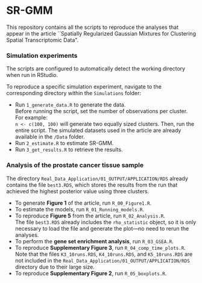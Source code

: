 # SR-GMM
This repository contains all the scripts to reproduce the analyses that appear in the article ``Spatially Regularized Gaussian Mixtures for
Clustering Spatial Transcriptomic Data".

### Simulation experiments

The scripts are configured to automatically detect the working directory when run in RStudio.

To reproduce a specific simulation experiment, navigate to the corresponding directory within the `Simulations` folder:

- Run `1_generate_data.R` to generate the data.  
  Before running the script, set the number of observations per cluster. For example:  
  `n <- c(100, 100)` will generate two equally sized clusters. Then, run the entire script.
  The simulated datasets used in the article are already available in the `/Data` folder.
- Run `2_estimate.R` to estimate SR-GMM.
- Run `3_get_results.R` to retrieve the results.


### Analysis of the prostate cancer tissue sample

The directory `Real_Data_Application/01_OUTPUT/APPLICATION/RDS` already contains the file `best3.RDS`, which stores the results from the run that achieved the highest posterior value using three clusters.

- To generate **Figure 1** of the article, run `R_00_Figure1.R`.
- To estimate the models, run `R_01_Running_models.R`.
- To reproduce **Figure 5** from the article, run `R_02_Analysis.R`.  
  The file `best3.RDS` already includes the `rho_statistic` object, so it is only necessary to load the file and generate the plot—no need to rerun the analyses.
- To perform the **gene set enrichment analysis**, run `R_03_GSEA.R`.
- To reproduce **Supplementary Figure 3**, run `R_04_comp_time_plots.R`.  
  Note that the files `K3_10runs.RDS`, `K4_10runs.RDS`, and `K5_10runs.RDS` are not included in the `Real_Data_Application/01_OUTPUT/APPLICATION/RDS` directory due to their large size.
- To reproduce **Supplementary Figure 2**, run `R_05_boxplots.R`.
